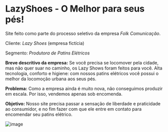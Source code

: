 # LazyShoes - O Melhor para seus pés!

Site feito como parte do processo seletivo da empresa _Folk Comunicação_.

Cliente: _Lazy Shoes_ (empresa fictícia)

Segmento: _Produtora de Patins Elétricos_

**Breve descritivo da empresa:** Se você precisa se locomover pela cidade, mas não quer suar no caminho, os Lazy Shows foram feitos para você. Alta tecnologia, conforto e higiene: com nossos patins elétricos você possui o melhor da locomoção urbana aos seus pés.

**Problema:** Como a empresa ainda é muito nova, não conseguimos produzir em escala. Por isso, vendemos apenas sob encomenda.

**Objetivo:** Nosso site precisa passar a sensação de liberdade e praticidade ao consumidor, e no fim fazer com que ele entre em contato para encomendar seu patins elétrico.

![image](https://user-images.githubusercontent.com/91072603/168130198-952138e0-51f3-4629-8c7a-efa30cfbbc91.png)
